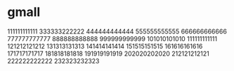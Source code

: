 # gmall
111111111111
333333222222
444444444444
555555555555
666666666666
777777777777
888888888888
999999999999
101010101010
111111111111
121212121212
131313131313
141414141414
151515151515
161616161616
171717171717
181818181818
191919191919
202020202020
212121212121
222222222222
232323232323